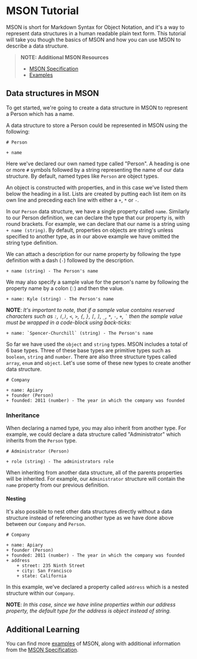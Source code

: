 # MSON Tutorial

MSON is short for Markdown Syntax for Object Notation, and it's a way to represent data structures in a human readable plain text form. This tutorial will take you though the basics of MSON and how you can use MSON to describe a data structure.

> **NOTE:** **Additional MSON Resources**
>
> + [MSON Specification](https://github.com/apiaryio/mson/blob/master/MSON%20Specification.md)
> + [Examples](https://github.com/apiaryio/mson#notational-conventions)

## Data structures in MSON

To get started, we're going to create a data structure in MSON to represent a Person which has a name.

A data structure to store a Person could be represented in MSON using the following:

```apib
# Person

+ name
```

Here we've declared our own named type called "Person". A heading is one or more `#` symbols followed by a string representing the name of our data structure. By default, named types like `Person` are object types.

An object is constructed with properties, and in this case we've listed them below the heading in a list. Lists are created by putting each list item on its own line and preceding each line with either a `+`, `*` or `-`.

In our `Person` data structure, we have a single property called `name`. Similarly to our Person definition, we can declare the type that our property is, with round brackets. For example, we can declare that our name is a string using `+ name (string)`. By default, properties on objects are string's unless specified to another type, as in our above example we have omitted the string type definition.

We can attach a description for our name property by following the type definition with a dash (`-`) followed by the description.

```apib
+ name (string) - The Person's name
```

We may also specify a sample value for the person's name by following the property name by a colon (`:`) and then the value.

```apib
+ name: Kyle (string) - The Person's name
```

**NOTE**: *It's important to note, that if a sample value contains reserved characters such as `:`, `(`,`)`, `<`, `>`, `{`, `}`, `[`, `]`, `_`, <code>&ast;</code>, `-`, `+`, `` ` `` then the sample value must be wrapped in a code-block using back-ticks:*

```apib
+ name: `Spencer-Churchill` (string) - The Person's name
```

So far we have used the `object` and `string` types. MSON includes a total of 6 base types. Three of these base types are primitive types such as `boolean`, `string` and `number`. There are also three structure types called `array`, `enum` and `object`. Let's use some of these new types to create another data structure.

```apib
# Company

+ name: Apiary
+ founder (Person)
+ founded: 2011 (number) - The year in which the company was founded
```

### Inheritance

When declaring a named type, you may also inherit from another type. For example, we could declare a data structure called "Administrator" which inherits from the `Person` type.

```apib
# Administrator (Person)

+ role (string) - The administrators role
```

When inheriting from another data structure, all of the parents properties will be inherited. For example, our `Administrator` structure will contain the `name` property from our previous definition.

#### Nesting

It's also possible to nest other data structures directly without a data structure instead of referencing another type as we have done above between our `Company` and `Person`.

```apib
# Company

+ name: Apiary
+ founder (Person)
+ founded: 2011 (number) - The year in which the company was founded
+ address
    + street: 235 Ninth Street
    + city: San Francisco
    + state: California
```

In this example, we've declared a property called `address` which is a nested structure within our `Company`.

**NOTE**: *In this case, since we have inline properties within our address property, the default type for the address is object instead of string.*

## Additional Learning

You can find more [examples](https://github.com/apiaryio/mson#example-1) of MSON, along with additional information from the [MSON Specification](https://github.com/apiaryio/mson/blob/master/MSON%20Specification.md).

